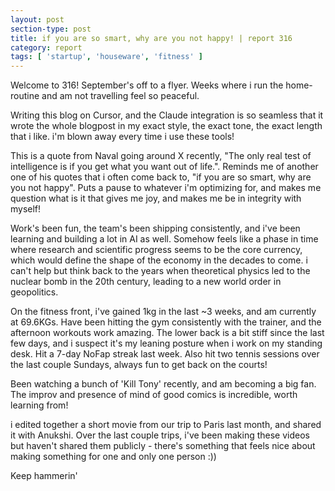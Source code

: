 ```yaml
---
layout: post
section-type: post
title: if you are so smart, why are you not happy! | report 316
category: report
tags: [ 'startup', 'houseware', 'fitness' ]
---
```


Welcome to 316! September's off to a flyer. Weeks where i run the home-routine and am not travelling feel so peaceful.

Writing this blog on Cursor, and the Claude integration is so seamless that it wrote the whole blogpost in my exact style, the exact tone, the exact length that i like. i'm blown away every time i use these tools!

This is a quote from Naval going around X recently, "The only real test of intelligence is if you get what you want out of life.". Reminds me of another one of his quotes that i often come back to, "if you are so smart, why are you not happy". Puts a pause to whatever i'm optimizing for, and makes me question what is it that gives me joy, and makes me be in integrity with myself!

Work's been fun, the team's been shipping consistently, and i've been learning and building a lot in AI as well. Somehow feels like a phase in time where research and scientific progress seems to be the core currency, which would define the shape of the economy in the decades to come. i can't help but think back to the years when theoretical physics led to the nuclear bomb in the 20th century, leading to a new world order in geopolitics.

On the fitness front, i've gained 1kg in the last ~3 weeks, and am currently at 69.6KGs. Have been hitting the gym consistently with the trainer, and the afternoon workouts work amazing. The lower back is a bit stiff since the last few days, and i suspect it's my leaning posture when i work on my standing desk. Hit a 7-day NoFap streak last week. Also hit two tennis sessions over the last couple Sundays, always fun to get back on the courts!

Been watching a bunch of 'Kill Tony' recently, and am becoming a big fan. The improv and presence of mind of good comics is incredible, worth learning from!

i edited together a short movie from our trip to Paris last month, and shared it with Anukshi. Over the last couple trips, i've been making these videos but haven't shared them publicly - there's something that feels nice about making something for one and only one person :))

Keep hammerin'